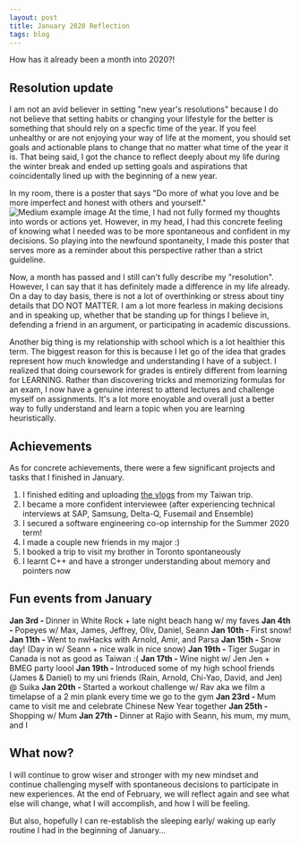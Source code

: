 ```yaml
---
layout: post
title: January 2020 Reflection
tags: blog
---
```


How has it already been a month into 2020?!

## Resolution update
I am not an avid believer in setting "new year's resolutions" because I do not believe that setting habits or changing your lifestyle for the better is something that should rely on a specfic time of the year. If you feel unhealthy or are not enjoying your way of life at the moment, you should set goals and actionable plans to change that no matter what time of the year it is. That being said, I got the chance to reflect deeply about my life during the winter break and ended up setting goals and aspirations that coincidentally lined up with the beginning of a new year. 

In my room, there is a poster that says "Do more of what you love and be more imperfect and honest with others and yourself." 
![Medium example image](https://github.com/stellaw1/stellaw1.github.io/blob/master/images/blog/poster.JPG?raw=true)
At the time, I had not fully formed my thoughts into words or actions yet. However, in my head, I had this concrete feeling of knowing what I needed was to be more spontaneous and confident in my decisions. So playing into the newfound spontaneity, I made this poster that serves more as a reminder about this perspective rather than a strict guideline. 

Now, a month has passed and I still can't fully describe my "resolution". However, I can say that it has definitely made a difference in my life already. On a day to day basis, there is not a lot of overthinking or stress about tiny details that DO NOT MATTER. I am a lot more fearless in making decisions and in speaking up, whether that be standing up for things I believe in, defending a friend in an argument, or participating in academic discussions. 

Another big thing is my relationship with school which is a lot healthier this term. The biggest reason for this is because I let go of the idea that grades represent how much knowledge and understanding I have of a subject. I realized that doing coursework for grades is entirely different from learning for LEARNING. Rather than discovering tricks and memorizing formulas for an exam, I now have a genuine interest to attend lectures and challenge myself on assignments. It's a lot more enoyable and overall just a better way to fully understand and learn a topic when you are learning heuristically. 

## Achievements
As for concrete achievements, there were a few significant projects and tasks that I finished in January. 
1. I finished editing and uploading [the vlogs](https://www.youtube.com/playlist?list=PLJ0YdHDWAKOnCefIQ6JWXc7qfnuXV89o2) from my Taiwan trip. 
2. I became a more confident interviewee (after experiencing technical interviews at SAP, Samsung, Delta-Q, Fusemail and Ensemble)
3. I secured a software engineering co-op internship for the Summer 2020 term!
4. I made a couple new friends in my major :)
5. I booked a trip to visit my brother in Toronto spontaneously
6. I learnt C++ and have a stronger understanding about memory and pointers now

## Fun events from January 
<b>Jan 3rd - </b> Dinner in White Rock + late night beach hang w/ my faves
<b>Jan 4th - </b> Popeyes w/ Max, James, Jeffrey, Oliv, Daniel, Seann
<b>Jan 10th - </b> First snow!
<b>Jan 11th - </b> Went to nwHacks with Arnold, Amir, and Parsa
<b>Jan 15th - </b> Snow day! (Day in w/ Seann + nice walk in nice snow)
<b>Jan 19th - </b> Tiger Sugar in Canada is not as good as Taiwan :(
<b>Jan 17th - </b> Wine night w/ Jen Jen + BMEG party loool
<b>Jan 19th - </b> Introduced some of my high school friends (James & Daniel) to my uni friends (Rain, Arnold, Chi-Yao, David, and Jen) @ Suika
<b>Jan 20th - </b> Started a workout challenge w/ Rav aka we film a timelapse of a 2 min plank every time we go to the gym
<b>Jan 23rd - </b> Mum came to visit me and celebrate Chinese New Year together
<b>Jan 25th - </b> Shopping w/ Mum
<b>Jan 27th - </b> Dinner at Rajio with Seann, his mum, my mum, and I

## What now?
I will continue to grow wiser and stronger with my new mindset and continue challenging myself with spontaneous decisions to participate in new experiences. At the end of February, we will reflect again and see what else will change, what I will accomplish, and how I will be feeling. 

But also, hopefully I can re-establish the sleeping early/ waking up early routine I had in the beginning of January...
